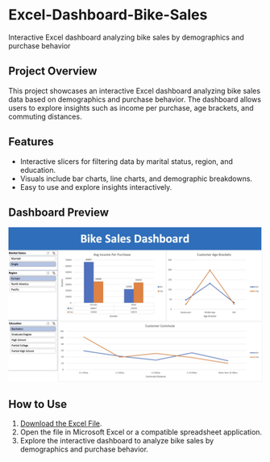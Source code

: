 # Excel-Dashboard-Bike-Sales
Interactive Excel dashboard analyzing bike sales by demographics and purchase behavior

## Project Overview
This project showcases an interactive Excel dashboard analyzing bike sales data based on demographics and purchase behavior. The dashboard allows users to explore insights such as income per purchase, age brackets, and commuting distances.

## Features
- Interactive slicers for filtering data by marital status, region, and education.
- Visuals include bar charts, line charts, and demographic breakdowns.
- Easy to use and explore insights interactively.

## Dashboard Preview
![Bike Sales Dashboard](Bike%20Sales%20Dashboard.jpg)

## How to Use
1. [Download the Excel File](Excel%20Dashboard%20Project%20-%20Bike%20Sales%20Analysis.xlsx).
2. Open the file in Microsoft Excel or a compatible spreadsheet application.
3. Explore the interactive dashboard to analyze bike sales by demographics and purchase behavior.

